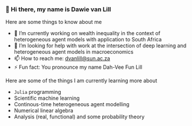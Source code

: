 ### 👋 Hi there, my name is Dawie van Lill 

Here are some things to know about me

- 🔭 I’m currently working on wealth inequality in the context of heterogeneous agent models with application to South Africa
- 🤔 I’m looking for help with work at the intersection of deep learning and heterogeneous agent models in macroeconomics
- 📫 How to reach me: dvanlill@sun.ac.za 
- ⚡ Fun fact: You pronounce my name Dah-Vee Fun Lill

Here are some of the things I am currently learning more about

- `Julia` programming
- Scientific machine learning
- Continous-time heterogeneous  agent modelling
- Numerical linear algebra
- Analysis (real, functional) and some probability theory

<!--
**DawievLill/DawievLill** is a ✨ _special_ ✨ repository because its `README.md` (this file) appears on your GitHub profile.
